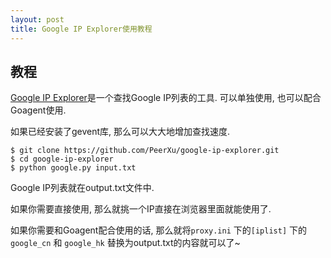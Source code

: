 ```yaml
---
layout: post
title: Google IP Explorer使用教程
---
```


## 教程

[Google IP Explorer](https://github.com/PeerXu/google-ip-explorer)是一个查找Google IP列表的工具. 可以单独使用, 也可以配合Goagent使用.

如果已经安装了gevent库, 那么可以大大地增加查找速度.

    $ git clone https://github.com/PeerXu/google-ip-explorer.git
    $ cd google-ip-explorer
    $ python google.py input.txt

Google IP列表就在output.txt文件中.

如果你需要直接使用, 那么就挑一个IP直接在浏览器里面就能使用了.

如果你需要和Goagent配合使用的话, 那么就将```proxy.ini``` 下的```[iplist]``` 下的```google_cn``` 和 ```google_hk``` 替换为output.txt的内容就可以了~
